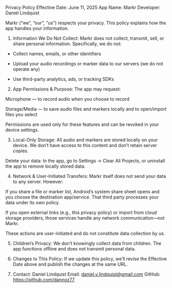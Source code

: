 Privacy Policy
Effective Date: June 11, 2025
App Name: Markr
Developer: Daniel Lindquist

Markr (“we”, “our”, “us”) respects your privacy. This policy explains how the app handles your information.

1) Information We Do Not Collect:
Markr does not collect, transmit, sell, or share personal information. Specifically, we do not:

- Collect names, emails, or other identifiers

- Upload your audio recordings or marker data to our servers (we do not operate any)

- Use third-party analytics, ads, or tracking SDKs

2) App Permissions & Purpose:
The app may request:

Microphone — to record audio when you choose to record

Storage/Media — to save audio files and markers locally and to open/import files you select

Permissions are used only for these features and can be revoked in your device settings.

3) Local-Only Storage:
All audio and markers are stored locally on your device. We don’t have access to this content and don’t retain server copies.

Delete your data: In the app, go to Settings → Clear All Projects, or uninstall the app to remove locally stored data.

4) Network & User-Initiated Transfers:
Markr itself does not send your data to any server. However:

If you share a file or marker list, Android’s system share sheet opens and you choose the destination app/service. That third party processes your data under its own policy.

If you open external links (e.g., this privacy policy) or import from cloud storage providers, those services handle any network communication—not Markr.

These actions are user-initiated and do not constitute data collection by us.

5) Children’s Privacy:
We don’t knowingly collect data from children. The app functions offline and does not transmit personal data.

6) Changes to This Policy:
If we update this policy, we’ll revise the Effective Date above and publish the changes at the same URL.

7) Contact:
Daniel Lindquist
Email: daniel.v.lindquist@gmail.com
GitHub: https://github.com/dannoz77
